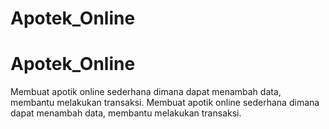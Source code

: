 # Apotek_Online
# Apotek_Online
Membuat apotik online sederhana dimana dapat menambah data, membantu melakukan transaksi.
Membuat apotik online sederhana dimana dapat menambah data, membantu melakukan transaksi.


